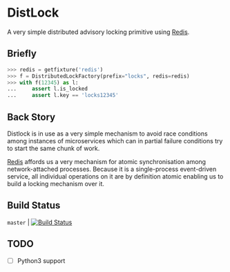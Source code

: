 # DistLock

A very simple distributed advisory locking primitive using [Redis](http://redis.io/).

## Briefly

```python
>>> redis = getfixture('redis')
>>> f = DistributedLockFactory(prefix="locks", redis=redis)
>>> with f(12345) as l:
...     assert l.is_locked
...     assert l.key == 'locks12345'
```

## Back Story

Distlock is in use as a very simple mechanism to avoid race conditions among instances of
microservices which can in partial failure conditions try to start the same
chunk of work.
 
[Redis](http://redis.io/) affords us a very mechanism for atomic synchronisation 
among network-attached processes.  Because it is a single-process 
event-driven service, all individual operations on it are by definition atomic
enabling us to build a locking mechanism over it.

## Build Status

`master` | [![Build
Status](https://travis-ci.org/scottynomad/distlock.svg?branch=master)](https://travis-ci.org/scottynomad/distlock)

## TODO

- [ ] Python3 support